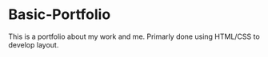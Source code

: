 # Basic-Portfolio

This is a portfolio about my work and me. Primarly done using HTML/CSS to develop layout.